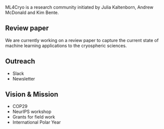 <!-- About heading is already included -->
ML4Cryo is a research community initiated by Julia Kaltenborn, Andrew McDonald and Kim Bente.

## Review paper

We are currently working on a review paper to capture the current state of machine learning applications to the cryospheric sciences.

## Outreach

- Slack
- Newsletter

## Vision & Mission

- COP29
- NeurIPS workshop
- Grants for field work
- International Polar Year


